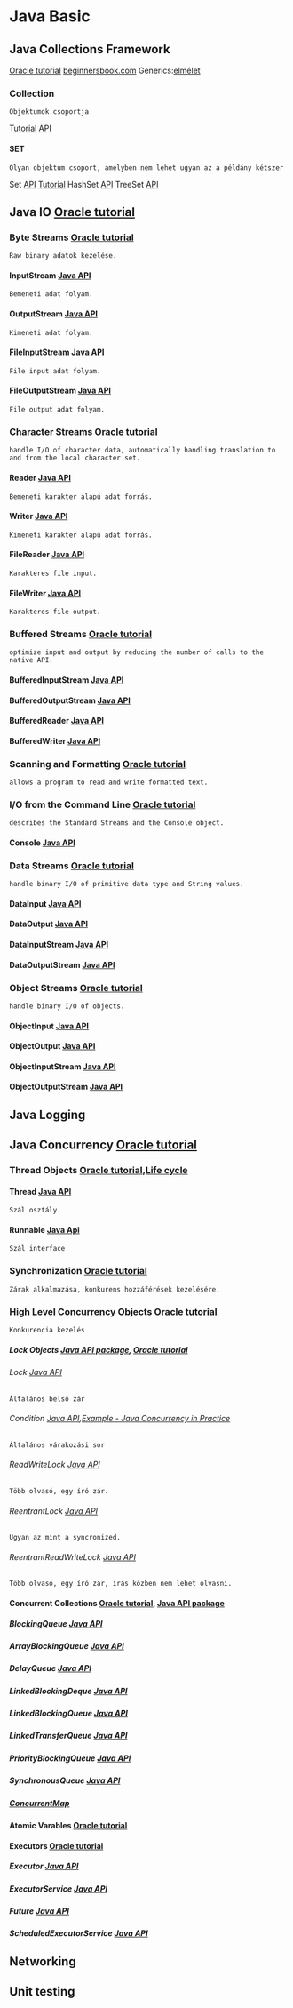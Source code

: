 # Java Basic

## Java Collections Framework
[Oracle tutorial](https://docs.oracle.com/javase/tutorial/collections/TOC.html)
[beginnersbook.com](http://beginnersbook.com/java-collections-tutorials/)
Generics:[elmélet](https://docs.oracle.com/javase/tutorial/extra/generics/index.html)

### Collection 
    Objektumok csoportja
[Tutorial](https://docs.oracle.com/javase/tutorial/collections/interfaces/collection.html) 
[API](https://docs.oracle.com/javase/8/docs/api/java/util/Collection.html)
    
#### SET
    Olyan objektum csoport, amelyben nem lehet ugyan az a példány kétszer
Set
[API](https://docs.oracle.com/javase/8/docs/api/java/util/Set.html)
[Tutorial](https://docs.oracle.com/javase/tutorial/collections/interfaces/set.html)
HashSet [API](https://docs.oracle.com/javase/8/docs/api/java/util/HashSet.html)
TreeSet [API](https://docs.oracle.com/javase/8/docs/api/java/util/TreeSet.html)

## Java IO [Oracle tutorial](http://docs.oracle.com/javase/tutorial/essential/io/index.html)
### Byte Streams [Oracle tutorial](http://docs.oracle.com/javase/tutorial/essential/io/bytestreams.html)
    Raw binary adatok kezelése.
#### InputStream [Java API](https://docs.oracle.com/javase/8/docs/api/java/io/InputStream.html)
    Bemeneti adat folyam.
#### OutputStream [Java API](https://docs.oracle.com/javase/8/docs/api/java/io/OutputStream.html)
    Kimeneti adat folyam.
#### FileInputStream [Java API](https://docs.oracle.com/javase/8/docs/api/java/io/FileInputStream.html)
    File input adat folyam.
#### FileOutputStream [Java API](https://docs.oracle.com/javase/8/docs/api/java/io/FileOutputStream.html)
    File output adat folyam.

### Character Streams [Oracle tutorial](http://docs.oracle.com/javase/tutorial/essential/io/charstreams.html)
    handle I/O of character data, automatically handling translation to and from the local character set.
#### Reader [Java API](https://docs.oracle.com/javase/8/docs/api/java/io/Reader.html)
    Bemeneti karakter alapú adat forrás.
#### Writer [Java API](https://docs.oracle.com/javase/8/docs/api/java/io/Writer.html)
    Kimeneti karakter alapú adat forrás.
#### FileReader [Java API](https://docs.oracle.com/javase/8/docs/api/java/io/FileReader.html)
    Karakteres file input.
#### FileWriter [Java API](https://docs.oracle.com/javase/8/docs/api/java/io/FileWriter.html)
    Karakteres file output.

### Buffered Streams [Oracle tutorial](http://docs.oracle.com/javase/tutorial/essential/io/buffers.html)
    optimize input and output by reducing the number of calls to the native API.
#### BufferedInputStream [Java API](https://docs.oracle.com/javase/8/docs/api/java/io/BufferedInputStream.html)
#### BufferedOutputStream [Java API](https://docs.oracle.com/javase/8/docs/api/java/io/BufferedOutputStream.html)
#### BufferedReader [Java API](https://docs.oracle.com/javase/8/docs/api/java/io/BufferedReader.html)
#### BufferedWriter [Java API](https://docs.oracle.com/javase/8/docs/api/java/io/BufferedWriter.html)

### Scanning and Formatting [Oracle tutorial](http://docs.oracle.com/javase/tutorial/essential/io/scanfor.html)
    allows a program to read and write formatted text.
### I/O from the Command Line [Oracle tutorial](http://docs.oracle.com/javase/tutorial/essential/io/cl.html)
    describes the Standard Streams and the Console object.
#### Console [Java API](https://docs.oracle.com/javase/8/docs/api/java/io/Console.html)
### Data Streams [Oracle tutorial](http://docs.oracle.com/javase/tutorial/essential/io/datastreams.html)
    handle binary I/O of primitive data type and String values.
#### DataInput [Java API](https://docs.oracle.com/javase/8/docs/api/java/io/DataInput.html)
#### DataOutput [Java API](https://docs.oracle.com/javase/8/docs/api/java/io/DataOutput.html)
#### DataInputStream [Java API](https://docs.oracle.com/javase/8/docs/api/java/io/DataInputStream.html)
#### DataOutputStream [Java API](https://docs.oracle.com/javase/8/docs/api/java/io/DataOutputStream.html)
### Object Streams [Oracle tutorial](http://docs.oracle.com/javase/tutorial/essential/io/objectstreams.html)
    handle binary I/O of objects.
#### ObjectInput [Java API](https://docs.oracle.com/javase/8/docs/api/java/io/ObjectInput.html)
#### ObjectOutput [Java API](https://docs.oracle.com/javase/8/docs/api/java/io/ObjectOutput.html)
#### ObjectInputStream [Java API](https://docs.oracle.com/javase/8/docs/api/java/io/ObjectInputStream.html)
#### ObjectOutputStream [Java API](https://docs.oracle.com/javase/8/docs/api/java/io/ObjectOutputStream.html)



## Java Logging


## Java Concurrency [Oracle tutorial](https://docs.oracle.com/javase/tutorial/essential/concurrency/index.html)

### Thread Objects [Oracle tutorial](https://docs.oracle.com/javase/tutorial/essential/concurrency/threads.html),[Life cycle](http://www.javatpoint.com/life-cycle-of-a-thread)
#### Thread [Java API](https://docs.oracle.com/javase/8/docs/api/java/lang/Thread.html)
    Szál osztály
#### Runnable [Java Api](https://docs.oracle.com/javase/8/docs/api/java/lang/Runnable.html)
    Szál interface
### Synchronization [Oracle tutorial](https://docs.oracle.com/javase/tutorial/essential/concurrency/sync.html)
    Zárak alkalmazása, konkurens hozzáférések kezelésére.
### High Level Concurrency Objects [Oracle tutorial](https://docs.oracle.com/javase/tutorial/essential/concurrency/highlevel.html)
    Konkurencia kezelés
##### Lock Objects [Java API package](https://docs.oracle.com/javase/8/docs/api/java/util/concurrent/locks/package-summary.html), [Oracle tutorial](https://docs.oracle.com/javase/tutorial/essential/concurrency/newlocks.html)
###### Lock [Java API](https://docs.oracle.com/javase/8/docs/api/java/util/concurrent/locks/Lock.html)
    Általános belső zár
###### Condition [Java API](https://docs.oracle.com/javase/8/docs/api/java/util/concurrent/locks/Condition.html),[Example - Java Concurrency in Practice](http://jcip.net/listings/ConditionBoundedBuffer.java)
    Általános várakozási sor
###### ReadWriteLock [Java API](https://docs.oracle.com/javase/8/docs/api/java/util/concurrent/locks/ReadWriteLock.html)
    Több olvasó, egy író zár.
###### ReentrantLock [Java API](https://docs.oracle.com/javase/8/docs/api/java/util/concurrent/locks/ReentrantLock.html)
    Ugyan az mint a syncronized.
###### ReentrantReadWriteLock [Java API](https://docs.oracle.com/javase/8/docs/api/java/util/concurrent/locks/ReentrantReadWriteLock.html)
    Több olvasó, egy író zár, írás közben nem lehet olvasni.

#### Concurrent Collections [Oracle tutorial](https://docs.oracle.com/javase/tutorial/essential/concurrency/collections.html), [Java API package](https://docs.oracle.com/javase/8/docs/api/java/util/concurrent/package-summary.html)
##### BlockingQueue [Java API](https://docs.oracle.com/javase/8/docs/api/java/util/concurrent/BlockingQueue.html)
##### ArrayBlockingQueue [Java API](https://docs.oracle.com/javase/8/docs/api/java/util/concurrent/ArrayBlockingQueue.html)
##### DelayQueue [Java API](https://docs.oracle.com/javase/8/docs/api/java/util/concurrent/DelayQueue.html)
##### LinkedBlockingDeque [Java API](https://docs.oracle.com/javase/8/docs/api/java/util/concurrent/LinkedBlockingDeque.html)
##### LinkedBlockingQueue [Java API](https://docs.oracle.com/javase/8/docs/api/java/util/concurrent/LinkedBlockingQueue.html)
##### LinkedTransferQueue [Java API](https://docs.oracle.com/javase/8/docs/api/java/util/concurrent/LinkedTransferQueue.html)
##### PriorityBlockingQueue [Java API](https://docs.oracle.com/javase/8/docs/api/java/util/concurrent/PriorityBlockingQueue.html)
##### SynchronousQueue [Java API](https://docs.oracle.com/javase/8/docs/api/java/util/concurrent/SynchronousQueue.html)

##### [ConcurrentMap](https://docs.oracle.com/javase/8/docs/api/java/util/concurrent/ConcurrentMap.html)

#### Atomic Varables [Oracle tutorial](https://docs.oracle.com/javase/tutorial/essential/concurrency/atomicvars.html)
#### Executors [Oracle tutorial](https://docs.oracle.com/javase/tutorial/essential/concurrency/executors.html)
##### Executor [Java API](https://docs.oracle.com/javase/8/docs/api/java/util/concurrent/Executor.html)
##### ExecutorService [Java API](https://docs.oracle.com/javase/8/docs/api/java/util/concurrent/ExecutorService.html)
##### Future [Java API](https://docs.oracle.com/javase/8/docs/api/java/util/concurrent/Future.html)
##### ScheduledExecutorService [Java API](https://docs.oracle.com/javase/8/docs/api/java/util/concurrent/ScheduledExecutorService.html)

## Networking

## Unit testing
